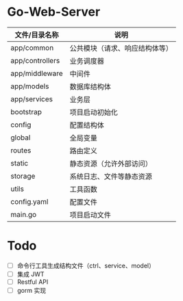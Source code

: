 # Go-Web-Server

| 文件/目录名称   | 说明                           |
| --------------- | ------------------------------ |
| app/common      | 公共模块（请求、响应结构体等） |
| app/controllers | 业务调度器                     |
| app/middleware  | 中间件                         |
| app/models      | 数据库结构体                   |
| app/services    | 业务层                         |
| bootstrap       | 项目启动初始化                 |
| config          | 配置结构体                     |
| global          | 全局变量                       |
| routes          | 路由定义                       |
| static          | 静态资源（允许外部访问）       |
| storage         | 系统日志、文件等静态资源       |
| utils           | 工具函数                       |
| config.yaml     | 配置文件                       |
| main.go         | 项目启动文件                   |

# Todo

- [ ] 命令行工具生成结构文件（ctrl、service、model）
- [ ] 集成 JWT
- [ ] Restful API
- [ ] gorm 实现
